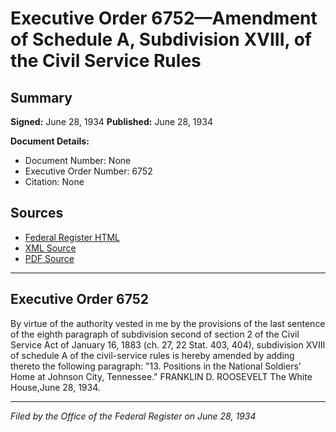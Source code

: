 # Executive Order 6752—Amendment of Schedule A, Subdivision XVIII, of the Civil Service Rules

## Summary

**Signed:** June 28, 1934
**Published:** June 28, 1934

**Document Details:**
- Document Number: None
- Executive Order Number: 6752
- Citation: None

## Sources
- [Federal Register HTML](https://www.presidency.ucsb.edu/documents/executive-order-6752-amendment-schedule-subdivision-xviii-the-civil-service-rules)
- [XML Source](None)
- [PDF Source](None)

---

## Executive Order 6752

By virtue of the authority vested in me by the provisions of the last sentence of the eighth paragraph of subdivision second of section 2 of the Civil Service Act of January 16, 1883 (ch. 27, 22 Stat. 403, 404), subdivision XVIII of schedule A of the civil-service rules is hereby amended by adding thereto the following paragraph:
"13. Positions in the National Soldiers' Home at Johnson City, Tennessee."
FRANKLIN D. ROOSEVELT
The White House,June 28, 1934.

---

*Filed by the Office of the Federal Register on June 28, 1934*
